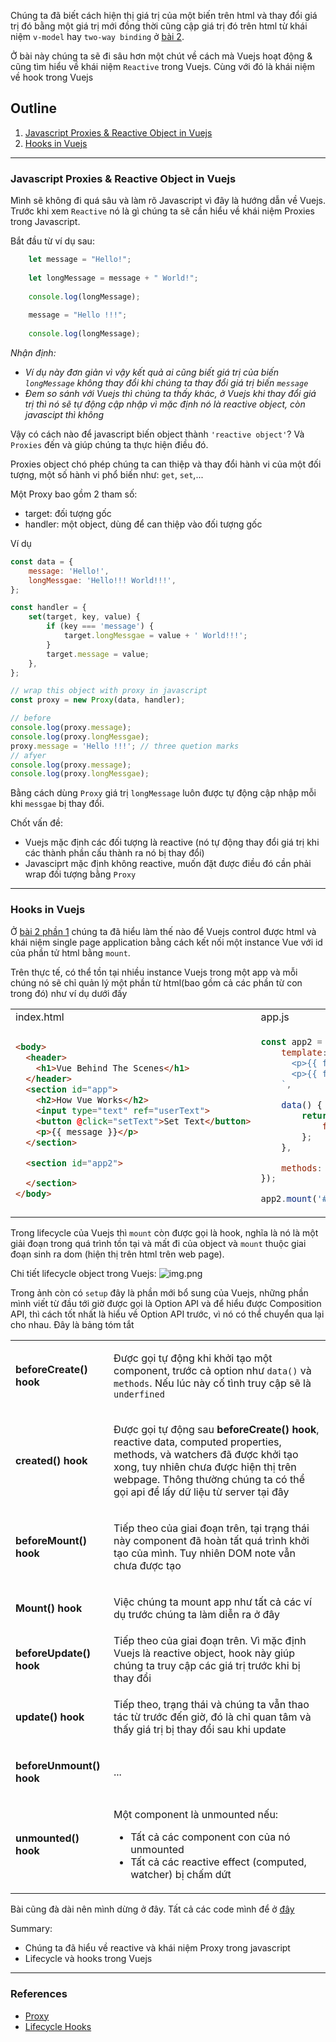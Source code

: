 Chúng ta đã biết cách hiện thị giá trị của một biến trên html và thay đổi giá trị đó bằng một giá trị mới đồng thời cũng cập giá trị đó trên html từ khái niệm `v-model` hay `two-way binding` ở [bài 2](../2-basic-&-concepts). 

Ở bài này chúng ta sẽ đi sâu hơn một chút về cách mà Vuejs hoạt động & cũng tìm hiểu về khái niệm `Reactive` trong Vuejs. Cùng với đó là khái niệm về hook trong Vuejs

## Outline
1. [Javascript Proxies & Reactive Object in Vuejs](#Javascript-Proxies-&-Reactive-Object-in-Vuejs)
2. [Hooks in Vuejs](#Hooks-in-Vuejs)
***
### Javascript Proxies & Reactive Object in Vuejs
Mình sẽ không đi quá sâu và làm rõ Javascript vì đây là hướng dẫn về Vuejs. Trước khi xem `Reactive` nó là gì chúng ta sẽ cần hiểu về khái niệm Proxies trong Javascript.

Bắt đầu từ ví dụ sau:
```javascript
    let message = "Hello!";
    
    let longMessage = message + " World!";
    
    console.log(longMessage);
    
    message = "Hello !!!";
    
    console.log(longMessage);
```
*Nhận định:* 
- *Ví dụ này đơn giản vì vậy kết quả ai cũng biết giá trị của biến `longMessage` không thay đổi khi chúng ta thay đổi giá trị biến `message`*
- *Đem so sánh với Vuejs thì chúng ta thấy khác, ở Vuejs khi thay đổi giá trị thì nó sẽ tự động cập nhập vì mặc định nó là reactive object, còn javascipt thì không*

Vậy có cách nào để javascript biến object thành `'reactive object'`? Và `Proxies` đến và giúp chúng ta thực hiện điều đó.

Proxies object chó phép chúng ta can thiệp và thay đổi hành vi của một đối tượng, một số hành vi phổ biến như: `get`, `set`,...

Một Proxy bao gồm 2 tham số:
- target: đối tượng gốc
- handler: một object, dùng để can thiệp vào đối tượng gốc

Ví dụ
```javascript
const data = {
    message: 'Hello!',
    longMessgae: 'Hello!!! World!!!',
};

const handler = {
    set(target, key, value) {
        if (key === 'message') {
            target.longMessgae = value + ' World!!!';
        }
        target.message = value;
    },
};

// wrap this object with proxy in javascript
const proxy = new Proxy(data, handler);

// before
console.log(proxy.message);
console.log(proxy.longMessgae);
proxy.message = 'Hello !!!'; // three quetion marks
// afyer
console.log(proxy.message);
console.log(proxy.longMessgae);
```
Bằng cách dùng `Proxy` giá trị `longMessage` luôn được tự động cập nhập mỗi khi `messgae` bị thay đổi.

Chốt vấn đề:
- Vuejs mặc định các đối tượng là reactive (nó tự động thay đổi giá trị khi các thành phần cấu thành ra nó bị thay đổi)
- Javasciprt mặc định không reactive, muốn đặt được điều đó cần phải wrap đối tượng bằng `Proxy`
***
### Hooks in Vuejs
Ở [bài 2 phần 1](../2-basic-&-concepts/part1) chúng ta đã hiểu làm thế nào để Vuejs control được html và khái niệm single page application bằng cách kết nối một instance Vue với id của phần tử html bằng `mount`.

Trên thực tế, có thể tồn tại nhiều instance Vuejs trong một app và mỗi chúng nó sẽ chỉ quản lý một phần từ html(bao gồm cả các phần từ con trong đó) như ví dụ dưới đấy
<table>
<tr>
<td>index.html</td><td>app.js</td>
</tr>
<tr>
<td>

```html
<body>
  <header>
    <h1>Vue Behind The Scenes</h1>
  </header>
  <section id="app">
    <h2>How Vue Works</h2>
    <input type="text" ref="userText">
    <button @click="setText">Set Text</button>
    <p>{{ message }}</p>
  </section>

  <section id="app2">

  </section>
</body>
```
</td>
<td>

```javascript
const app2 = Vue.createApp({
    template: `
      <p>{{ favoriteMeal }}</p>
      <p>{{ favoriteMeal }}</p>
    `,

    data() {
        return {
            favoriteMeal: 'Pizza',
        };
    },

    methods: {},
});

app2.mount('#app2');
```
</td>
</tr>
</table>

Trong lifecycle của Vuejs thì `mount` còn được gọi là hook, nghĩa là nó là một giải đoạn trong quá trình tồn tại và mất đi của object và `mount` thuộc giai đoạn sinh ra dom (hiện thị trên html trên web page).

Chi tiết lifecycle object trong Vuejs:
![img.png](img.png)

Trong ảnh còn có `setup` đây là phần mới bổ sung của Vuejs, những phần mình viết từ đầu tới giờ được gọi là Option API và để hiểu được Composition API, thì cách tốt nhất là hiểu về Option API trước, vì nó có thể chuyển qua lại cho nhau. Đây là bảng tóm tắt

<table>
<tr>
<td>

**beforeCreate() hook**
</td>
<td>

Được gọi tự động khi khởi tạo một component, trước cả option như `data()` và `methods`. Nếu lúc này cố tình truy cập sẽ là `underfined`
</td>
</tr>
<tr>
<td>

**created() hook**
</td>
<td>

Được gọi tự động sau **beforeCreate() hook**, reactive data, computed properties, methods, và watchers đã được khởi tạo xong, tuy nhiên chưa được hiện thị trên webpage. Thông thường chúng ta có thể gọi api để lấy dữ liệu từ server tại đây
</td>
</tr>

<tr>
<td>

**beforeMount() hook**
</td>
<td>

Tiếp theo của giai đoạn trên, tại trạng thái này component đã hoàn tất quá trình khởi tạo của mình. Tuy nhiên DOM note vẫn chưa được tạo
</td>
</tr>

<tr>
<td>

**Mount() hook**
</td>
<td>

Việc chúng ta mount app như tất cả các ví dụ trước chúng ta làm diễn ra ở đây
</td>
</tr>

<tr>
<td>

**beforeUpdate() hook**
</td>
<td>
Tiếp theo của giai đoạn trên. Vì mặc định Vuejs là reactive object, hook này giúp chúng ta truy cập các giá trị trước khi bị thay đổi
</td>
</tr>

<tr>
<td>

**update() hook**
</td>
<td>

Tiếp theo, trạng thái và chúng ta vẫn thao tác từ trước đến giờ, đó là chỉ quan tâm và thấy giá trị bị thay đổi sau khi update
</td>
</tr>

<tr>
<td>

**beforeUnmount() hook**
</td>
<td>

...
</td>
</tr>

<tr>
<td>

**unmounted() hook**
</td>
<td>

Một component là unmounted nếu:
- Tất cả các component con của nó unmounted
- Tất cả các reactive effect (computed, watcher) bị chấm dứt
</td>
</tr>
</table>

Bài cũng đà dài nên mình dừng ở đây. Tất cả các code mình để ở [đây](./behind-scenes-01-starting-setup)

Summary:
- Chúng ta đã hiểu về reactive và khái niệm Proxy trong javascript
- Lifecycle và hooks trong Vuejs
***
### References
- [Proxy](https://developer.mozilla.org/en-US/docs/Web/JavaScript/Reference/Global_Objects/Proxy)
- [Lifecycle Hooks](https://vuejs.org/guide/essentials/lifecycle.html)